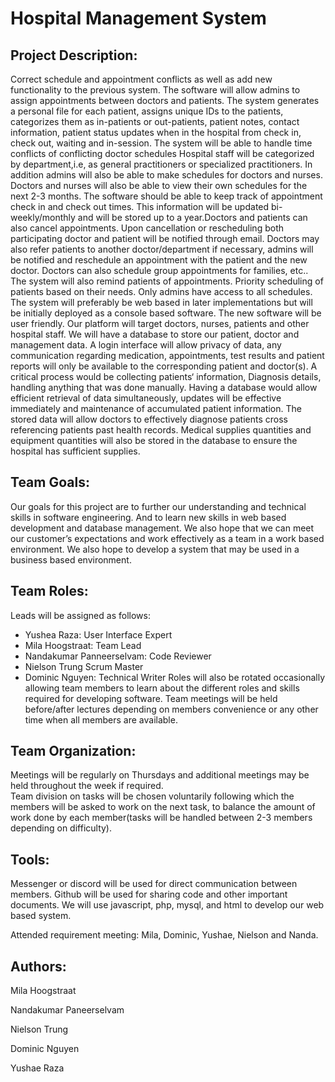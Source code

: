# Hospital Management System
## Project Description:
Correct schedule and appointment conflicts as well as add new functionality to the previous system.
The software will allow admins to assign appointments between doctors and patients.
The system generates a personal file for each patient, assigns unique IDs to the patients, categorizes them as in-patients or out-patients, patient notes, contact information, patient status updates when in the hospital from check in, check out, waiting and in-session.
The system will be able to handle time conflicts of conflicting doctor schedules
Hospital staff will be categorized by department,i.e, as general practitioners or specialized practitioners.
In addition admins will also be able to make schedules for doctors and nurses. Doctors and nurses will also be able to view their own schedules for the next 2-3 months. The software should be able to keep track of appointment check in and check out times. This information will be updated bi-weekly/monthly and will be stored up to a year.Doctors and patients can also cancel appointments. Upon cancellation or rescheduling both participating doctor and patient will be notified through email. Doctors may also refer patients to another doctor/department if necessary, admins will be notified and reschedule an appointment with the patient and the new doctor. Doctors can also schedule group appointments for families, etc..
The system will also remind patients of appointments. Priority scheduling of patients based on their needs.
Only admins have access to all schedules.
The system will preferably be web based in later implementations but will be initially deployed as a console based software. The new software will be user friendly.
  Our platform will target doctors, nurses, patients and other hospital staff.
We will have a database to store our patient, doctor and management data.
A login interface will allow privacy of data, any communication regarding medication, appointments, test results and patient reports will only be available to the corresponding patient and doctor(s).
A critical process would be collecting patients‘ information, Diagnosis details, handling anything that was done manually.
Having a database would allow efficient retrieval of data simultaneously, updates will be effective immediately and maintenance of accumulated patient information.
  The stored data will allow doctors to effectively diagnose patients cross referencing patients past health records.
Medical supplies quantities and equipment quantities will also be stored in the database to ensure the hospital has sufficient supplies.

## Team Goals:
Our goals for this project are to further our understanding and technical skills in software engineering. And to learn new skills in web based development and database management. We also hope that we can meet our customer’s expectations and work effectively as a team in a work based environment. We also hope to develop a system that may be used in a business based environment.  

## Team Roles:
Leads will be assigned as follows:
- Yushea Raza: User Interface Expert
- Mila Hoogstraat: Team Lead
- Nandakumar Panneerselvam: Code Reviewer
- Nielson Trung Scrum Master
- Dominic Nguyen: Technical Writer
Roles will also be rotated occasionally allowing team members to learn about the different roles and skills required for developing software. Team meetings will be held before/after lectures depending on members convenience or any other time when all members are available.

## Team Organization:
Meetings will be regularly on Thursdays and additional meetings may be held throughout the week if required.  
Team division on tasks will be chosen voluntarily following which the members will be asked to work on the next task, to balance the amount of work done by each member(tasks will be handled between 2-3 members depending on difficulty).

## Tools:
Messenger or discord will be used for direct communication between members. Github will be used for sharing code and other important documents. We will use javascript, php, mysql, and html to develop our web based system.

Attended requirement meeting:
Mila, Dominic, Yushae, Nielson and Nanda.


## Authors:

Mila Hoogstraat

Nandakumar Paneerselvam

Nielson Trung    

Dominic Nguyen

Yushae Raza
